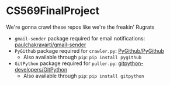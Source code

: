 # CS569FinalProject
We're gonna crawl these repos like we're the freakin' Rugrats

* `gmail-sender` package required for email notifications: [paulchakravarti/gmail-sender](https://github.com/paulchakravarti/gmail-sender)
* `PyGithub` package required for `crawler.py`: [PyGithub/PyGithub](https://github.com/PyGithub/PyGithub)
  * Also available through `pip`: `pip install pygithub`
* `GitPython` package required for `puller.py`: [gitpython-developers/GitPython](https://github.com/gitpython-developers/GitPython)
  * Also available through `pip`: `pip install gitpython`
